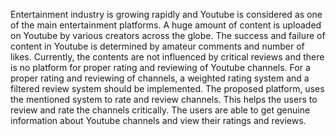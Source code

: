 Entertainment industry is growing rapidly and Youtube is considered 
as one of the main entertainment platforms. A huge amount of content 
is uploaded on Youtube by various creators across the globe. The 
success and failure of content in Youtube is determined by amateur 
comments and number of likes. Currently, the contents are not 
influenced by critical reviews and there is no platform for proper rating 
and reviewing of Youtube channels. For a proper rating and reviewing 
of channels, a weighted rating system and a filtered review system 
should be implemented. The proposed platform, uses the mentioned 
system to rate and review channels. This helps the users to review and 
rate the channels critically. The users are able to get genuine 
information about Youtube channels and view their ratings and 
reviews.
